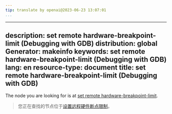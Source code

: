 ```yaml
---
tip: translate by openai@2023-06-23 13:07:01
...
```

---
description: set remote hardware-breakpoint-limit (Debugging with GDB)
distribution: global
Generator: makeinfo
keywords: set remote hardware-breakpoint-limit (Debugging with GDB)
lang: en
resource-type: document
title: set remote hardware-breakpoint-limit (Debugging with GDB)
---

The node you are looking for is at [set remote hardware-breakpoint-limit](Remote-Configuration.html#set-remote-hardware_002dbreakpoint_002dlimit).

> 您正在查找的节点位于[设置远程硬件断点限制](Remote-Configuration.html#set-remote-hardware_002dbreakpoint_002dlimit)。
